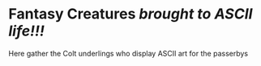 # Fantasy Creatures *brought to ASCII life!!!*
Here gather the Colt underlings who display ASCII art for the passerbys
